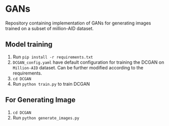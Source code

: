 # GANs
Repository containing implementation of GANs for generating images trained on a subset of million-AID dataset.

## Model training
1. Run `pip install -r requirements.txt`
2. `DCGAN_config.yaml` have default configuration for training the DCGAN on `Million-AID` dataset. Can be further modified according to the requirements.
3. `cd DCGAN`
4. Run `python train.py` to train DCGAN

## For Generating Image
1. `cd DCGAN`
2. Run `python generate_images.py`
